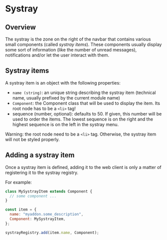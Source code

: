 # Systray

## Overview

The systray is the zone on the right of the navbar that contains various small
components (called _systray items_). These components usually display some sort
of information (like the number of unread messages), notifications and/or let the
user interact with them.

## Systray items

A systray item is an object with the following properties:

- `name (string)`: an unique string describing the systray item (technical name,
  usually prefixed by the current module name)
- `Component`: the Component class that will be used to display the item. Its root
  node has to be a `<li>` tag!
- sequence (number, optional): defaults to 50. If given, this number will be used
  to order the items. The lowest sequence is on the right and the highest sequence
  is on the left in the systray menu.

Warning: the root node need to be a `<li>` tag. Otherwise, the systray item will
not be styled properly.

## Adding a systray item

Once a systray item is defined, adding it to the web client is only a matter of
registering it to the systray registry.

For example:

```js
class MySystrayItem extends Component {
  // some component ...
}

const item = {
  name: "myaddon.some_description",
  Component: MySystrayItem,
};

systrayRegistry.add(item.name, Component);
```
